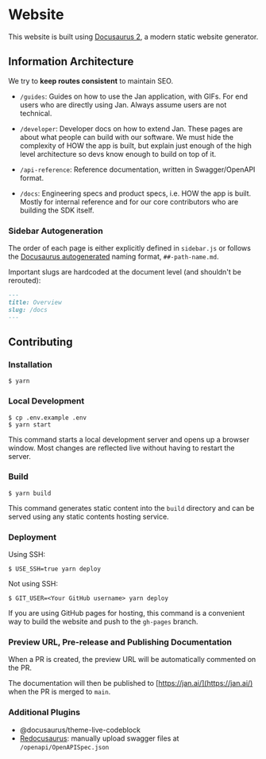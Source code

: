 # Website

This website is built using [Docusaurus 2](https://docusaurus.io/), a modern static website generator.

## Information Architecture

We try to **keep routes consistent** to maintain SEO.

- `/guides`: Guides on how to use the Jan application, with GIFs. For end users who are directly using Jan. Always assume users are not technical.

- `/developer`: Developer docs on how to extend Jan. These pages are about what people can build with our software. We must hide the complexity of HOW the app is built, but explain just enough of the high level architecture so devs know enough to build on top of it.

- `/api-reference`: Reference documentation, written in Swagger/OpenAPI format.

- `/docs`: Engineering specs and product specs, i.e. HOW the app is built. Mostly for internal reference and for our core contributors who are building the SDK itself.

### Sidebar Autogeneration

The order of each page is either explicitly defined in `sidebar.js` or follows the [Docusaurus autogenerated](https://docusaurus.io/docs/next/sidebar/autogenerated) naming format, `##-path-name.md`.

Important slugs are hardcoded at the document level (and shouldn't be rerouted):

```md
---
title: Overview
slug: /docs
---
```

## Contributing

### Installation

```
$ yarn
```

### Local Development

```
$ cp .env.example .env
$ yarn start
```

This command starts a local development server and opens up a browser window. Most changes are reflected live without having to restart the server.

### Build

```
$ yarn build
```

This command generates static content into the `build` directory and can be served using any static contents hosting service.

### Deployment

Using SSH:

```
$ USE_SSH=true yarn deploy
```

Not using SSH:

```
$ GIT_USER=<Your GitHub username> yarn deploy
```

If you are using GitHub pages for hosting, this command is a convenient way to build the website and push to the `gh-pages` branch.

### Preview URL, Pre-release and Publishing Documentation

When a PR is created, the preview URL will be automatically commented on the PR.

The documentation will then be published to [https://jan.ai/](https://jan.ai/) when the PR is merged to `main`.

### Additional Plugins

- @docusaurus/theme-live-codeblock
- [Redocusaurus](https://redocusaurus.vercel.app/): manually upload swagger files at `/openapi/OpenAPISpec.json`
